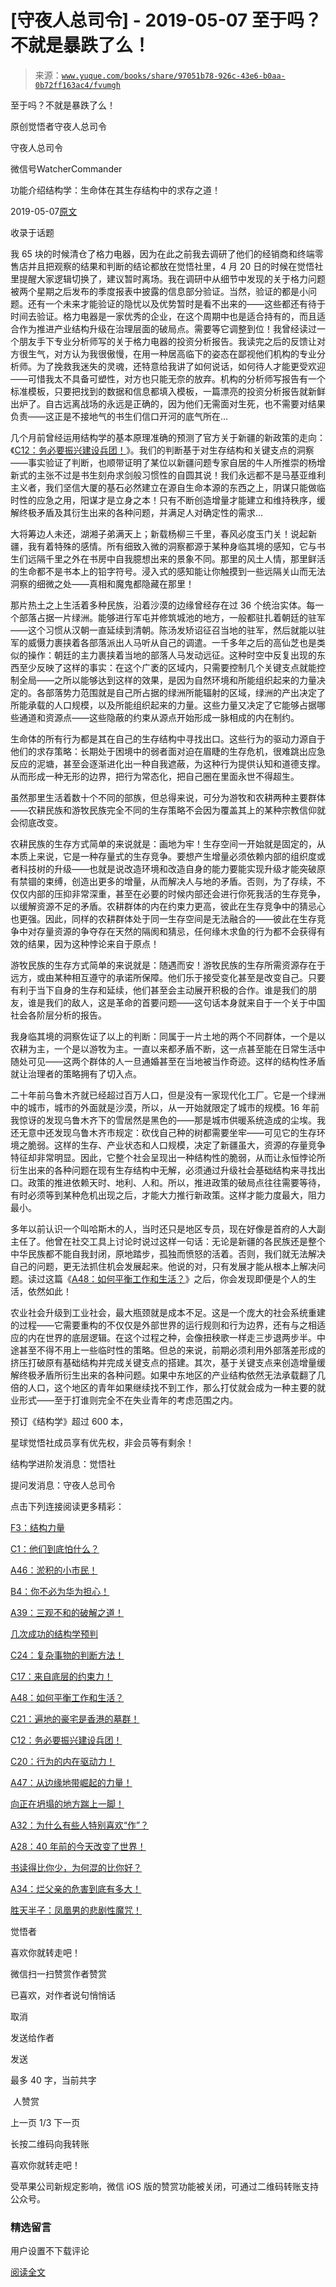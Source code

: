 # [守夜人总司令] - 2019-05-07 至于吗？不就是暴跌了么！

> 来源：[`www.yuque.com/books/share/97051b78-926c-43e6-b0aa-0b72ff163ac4/fvumgh`](https://www.yuque.com/books/share/97051b78-926c-43e6-b0aa-0b72ff163ac4/fvumgh)



至于吗？不就是暴跌了么！ 

原创觉悟者守夜人总司令 

守夜人总司令 

微信号WatcherCommander 

功能介绍结构学：生命体在其生存结构中的求存之道！ 

2019-05-07[原文](https://mp.weixin.qq.com/s?__biz=MzAxNDk1NjI2Mw==&mid=2247484485&idx=1&sn=f1d05e391097d5825dda573daac7c915&chksm=9b8a27cdacfdaedb5e407f49895fc3e77953af53b2e0424056fab5c66e7c51d7ab48d352f695&scene=27#wechat_redirect&cpage=375) 

收录于话题 

我 65 块的时候清仓了格力电器，因为在此之前我去调研了他们的经销商和终端零售店并且把观察的结果和判断的结论都放在觉悟社里，4 月 20 日的时候在觉悟社里提醒大家逻辑切换了，建议暂时离场。我在调研中从细节中发现的关于格力问题被两个星期之后发布的季度报表中披露的信息部分验证。当然，验证的都是小问题。还有一个未来才能验证的隐忧以及优势暂时是看不出来的——这些都还有待于时间去验证。格力电器是一家优秀的企业，在这个周期中也是适合持有的，而且适合作为推进产业结构升级在治理层面的破局点。需要等它调整到位！我曾经读过一个朋友手下专业分析师写的关于格力电器的投资分析报告。我读完之后的反馈让对方很生气，对方认为我很傲慢，在用一种居高临下的姿态在鄙视他们机构的专业分析师。为了挽救我迷失的灵魂，还特意给我讲了如何说话，如何待人才能更受欢迎——可惜我太不具备可塑性，对方也只能无奈的放弃。机构的分析师写报告有一个标准模板，只要把找到的数据和信息都填入模板，一篇漂亮的投资分析报告就新鲜出炉了。自古远离战场的永远是正确的，因为他们无需面对生死，也不需要对结果负责——这正是不接地气的书生们信口开河的底气所在… 

几个月前曾经运用结构学的基本原理准确的预测了官方关于新疆的新政策的走向：《[C12：务必要振兴建设兵团！](http://mp.weixin.qq.com/s?__biz=MzAxNDk1NjI2Mw==&mid=2247484193&idx=1&sn=88c86597191d0c97a411f9ea6f7b7c5d&chksm=9b8a20a9acfda9bfae819e8e42531fe6d523dd244ef0fc0c0787ab812540108c181f7ec2ffa9&scene=21#wechat_redirect)》。我们的判断基于对生存结构和关键支点的洞察——事实验证了判断，也顺带证明了某位以新疆问题专家自居的牛人所推崇的杨增新式的主张不过是书生刻舟求剑般习惯性的自圆其说！我们永远都不是马基亚维利主义者，我们坚信大厦的基石必然建立在源自生命本源的东西之上，阴谋只能做临时性的应急之用，阳谋才是立身之本！只有不断创造增量才能建立和维持秩序，缓解终极矛盾及其衍生出来的各种问题，并满足人对确定性的需求… 

大将筹边人未还，湖湘子弟满天上；新载杨柳三千里，春风必度玉门关！说起新疆，我有着特殊的感情。所有细致入微的洞察都源于某种身临其境的感知，它与书生们远隔千里之外在书房中自我臆想出来的景象不同。那里的风土人情，那里鲜活的生命都不是书本上的铅字符号。浸入式的感知能让你触摸到一些远隔关山而无法洞察的细微之处——真相和魔鬼都隐藏在那里！ 

那片热土之上生活着多种民族，沿着沙漠的边缘曾经存在过 36 个统治实体。每一个部落占据一片绿洲。能够进行军屯并修筑城池的地方，一般都驻扎着朝廷的驻军——这个习惯从汉朝一直延续到清朝。陈汤发矫诏征召当地的驻军，然后就能以驻军的威慑力裹挟着各部落派出人马听从自己的调遣。一千多年之后的高仙芝也是类似的操作：朝廷的主力裹挟着当地的部落人马发动远征。这种时空中反复出现的东西至少反映了这样的事实：在这个广袤的区域内，只需要控制几个关键支点就能控制全局——之所以能够达到这样的效果，是因为自然环境和所能组织起来的力量决定的。各部落势力范围就是自己所占据的绿洲所能辐射的区域，绿洲的产出决定了所能承载的人口规模，以及所能组织起来的力量。这些力量又决定了它能够占据哪些通道和资源点——这些隐蔽的约束从源点开始形成一脉相成的内在制约。 

生命体的所有行为都是其在自己的生存结构中寻找出口。这些行为的驱动力源自于他们的求存策略：长期处于困境中的弱者面对迫在眉睫的生存危机，很难跳出应急反应的泥塘，甚至会逐渐进化出一种自我遮蔽，为这种行为提供认知和道德支撑。从而形成一种无形的边界，把行为常态化，把自己圈在里面永世不得超生。 

虽然那里生活着数十个不同的部族，但总得来说，可分为游牧和农耕两种主要群体——农耕民族和游牧民族完全不同的生存策略不会因为覆盖其上的某种宗教信仰就会彻底改变。 

农耕民族的生存方式简单的来说就是：画地为牢！生存空间一开始就是固定的，从本质上来说，它是一种存量式的生存竞争。要想产生增量必须依赖内部的组织度或者科技树的升级——也就是说改造环境和改造自身的能力要能实现升级才能突破原有禁锢的束缚，创造出更多的增量，从而解决人与地的矛盾。否则，为了存续，不仅仅内部的压抑非常深重，甚至在必要的时候内部还会进行你死我活的生存竞争，以缓解资源不足的矛盾。农耕群体的内在约束力更高，彼此在生存竞争中的猜忌心也更强。因此，同样的农耕群体处于同一生存空间是无法融合的——彼此在生存竞争中对存量资源的争夺存在天然的隔阂和猜忌，任何缘木求鱼的行为都不会获得有效的结果，因为这种悖论来自于原点！ 

游牧民族的生存方式简单的来说就是：随遇而安！游牧民族的生存所需资源存在于远方，或由某种相互遵守的承诺所保障。他们乐于接受变化甚至是改变自己。只要有利于当下自身的生存和延续，他们甚至会主动展开积极的合作。谁是我们的朋友，谁是我们的敌人，这是革命的首要问题——这句话本身就来自于一个关于中国社会各阶层分析的报告。 

我身临其境的洞察佐证了以上的判断：同属于一片土地的两个不同群体，一个是以农耕为主，一个是以游牧为主。一直以来都矛盾不断，这一点甚至能在日常生活中随处可见——这两个群体的人一旦通婚甚至在当地被当作奇迹。这样的结构性矛盾就让治理者的策略拥有了切入点。 

二十年前乌鲁木齐就已经超过百万人口，但是没有一家现代化工厂。它是一个绿洲中的城市，城市的外面就是沙漠，所以，从一开始就限定了城市的规模。16 年前我惊讶的发现乌鲁木齐下的雪居然是黑色的——那是城市供暖系统造成的尘埃。我还无意中还发现乌鲁木齐市规定：砍伐自己种的树都需要坐牢——可见它的生存环境之脆弱。这样的生存、产业状态和人口规模，决定了新疆虽大，资源的存量竞争特征却非常明显。因此，它整个社会呈现出一种结构性的脆弱，从而让永恒悖论所衍生出来的各种问题在现有生存结构中无解，必须通过升级社会基础结构来寻找出口。政策的推进依赖天时、地利、人和。所以，推进政策的破局点往往需要等待，有时必须等到某种危机出现之后，才能大力推行新政策。这样才能力度最大，阻力最小。 

多年以前认识一个叫哈斯木的人，当时还只是地区专员，现在好像是首府的人大副主任了。他曾在社交工具上讨论时说过这样一句话：无论是新疆的各民族还是整个中华民族都不能自我封闭，原地踏步，孤独而愤怒的活着。否则，我们就无法解决自己的问题，更无法抓住机会发展起来。他说的对，只有发展才能从根本上解决问题。读过这篇《[A48：如何平衡工作和生活？](http://mp.weixin.qq.com/s?__biz=MzAxNDk1NjI2Mw==&mid=2247484481&idx=1&sn=ad43fc5feea038e47fa50dae514a9390&chksm=9b8a27c9acfdaedf3b7751343bd2b16a86fbeddb1896e4a24bfcbe589f4bfe8454ea656fa390&scene=21#wechat_redirect)》之后，你会发现即便是个人的生活，依然如此！ 

农业社会升级到工业社会，最大瓶颈就是成本不足。这是一个庞大的社会系统重建的过程——它需要重构的不仅仅是外部世界的运行规则和行为边界，还有与之相适应的内在世界的底层逻辑。在这个过程之种，会像扭秧歌一样走三步退两步半。中途甚至不得不用上一些临时性的策略。但总的来说，前期必须利用外部落差形成的挤压打破原有基础结构并完成关键支点的搭建。其次，基于关键支点来创造增量缓解终极矛盾所衍生出来的各种问题。如果中东地区的产业结构依然无法承载翻了几倍的人口，这个地区的青年如果继续找不到工作，那么打仗就会成为一种主要的就业形式——至于打谁则完全不在失业青年的考虑范围之内。 

预订《结构学》超过 600 本， 

星球觉悟社成员享有优先权，非会员等有剩余！ 

结构学进阶发消息：觉悟社 

提问发消息：守夜人总司令  



点击下列连接阅读更多精彩： 

[F3：结构力量](http://mp.weixin.qq.com/s?__biz=MzAxNDk1NjI2Mw==&mid=2247484256&idx=1&sn=f10d9c530bfd6ea08b25d4bec657c13a&chksm=9b8a20e8acfda9fee057f2df26790f905c898132cac91d833d14e636edb00c20514d63189a88&scene=21#wechat_redirect) 

[C1：他们到底怕什么？](http://mp.weixin.qq.com/s?__biz=MzAxNDk1NjI2Mw==&mid=2247483898&idx=1&sn=1b0a50386e9e89d2750dec717236f0aa&chksm=9b8a2272acfdab64235b35ee5e91b8cac6172144207251636e1345fc570aa1601f59eff7f442&scene=21#wechat_redirect) 

[A46：淤积的小市民！](http://mp.weixin.qq.com/s?__biz=MzAxNDk1NjI2Mw==&mid=2247484472&idx=1&sn=f5df702c026dbb04688151086cdf7493&chksm=9b8a27b0acfdaea6ed5b712d94b3725bf8e322b39101916f48f935c102c433e9c7239b596c9f&scene=21#wechat_redirect) 

[B4：你不必为华为担心！](http://mp.weixin.qq.com/s?__biz=MzIzMDYwOTM0Mg==&mid=2247483951&idx=1&sn=7850925e07db502ec2116efe0211318f&chksm=e8b19afedfc613e816bdef573343dbe2127c92d828c071510a8a8b9cb98384cdc7a6dbf8fbdd&scene=21#wechat_redirect) 

[A39：三观不和的破解之道！](http://mp.weixin.qq.com/s?__biz=MzAxNDk1NjI2Mw==&mid=2247484395&idx=1&sn=3464fb8d0b12df7cf8fc91716a34f5ba&chksm=9b8a2063acfda9759f6b71d77a8302f892cb4db2ab1a47c82975663328d4e6759aa20d5233f2&scene=21#wechat_redirect) 

[几次成功的结构学预判](http://mp.weixin.qq.com/s?__biz=MzAxNDk1NjI2Mw==&mid=2247484266&idx=1&sn=02ab915e029cbe24d91712f741b3f37c&chksm=9b8a20e2acfda9f4498a5c76204c101ab26e7311f2fb7d3043de108d4ff6e18d72a1c889a569&scene=21#wechat_redirect) 

[C24：复杂事物的判断方法！](http://mp.weixin.qq.com/s?__biz=MzAxNDk1NjI2Mw==&mid=2247484467&idx=1&sn=f906e3cacad356dbb7e4d64a16b83b6c&chksm=9b8a27bbacfdaead7fd9f6bfca92cf67d3485e6233a896a6f1bf70c547c7cf677795d17aebde&scene=21#wechat_redirect) 

[C17：来自底层的约束力！](http://mp.weixin.qq.com/s?__biz=MzAxNDk1NjI2Mw==&mid=2247484360&idx=1&sn=a833473eb3a45e0c0aecf4acfcfd87f3&chksm=9b8a2040acfda9566605a3e4ec4640b1fc591a3b848f869a7ce6ebaf7cd06bc75cd184004041&scene=21#wechat_redirect) 

[A48：如何平衡工作和生活？](http://mp.weixin.qq.com/s?__biz=MzAxNDk1NjI2Mw==&mid=2247484481&idx=1&sn=ad43fc5feea038e47fa50dae514a9390&chksm=9b8a27c9acfdaedf3b7751343bd2b16a86fbeddb1896e4a24bfcbe589f4bfe8454ea656fa390&scene=21#wechat_redirect) 

[C21：遍地的豪宅是香港的墓群！](http://mp.weixin.qq.com/s?__biz=MzAxNDk1NjI2Mw==&mid=2247484408&idx=1&sn=f6d2373a67b2e0cf10f5240bd0d64b69&chksm=9b8a2070acfda966dd729b703680a29ae2cfd1ccb1838f38031e8aa003ee6c4fcf72a7990b0a&scene=21#wechat_redirect) 

[C12：务必要振兴建设兵团！](http://mp.weixin.qq.com/s?__biz=MzAxNDk1NjI2Mw==&mid=2247484193&idx=1&sn=88c86597191d0c97a411f9ea6f7b7c5d&chksm=9b8a20a9acfda9bfae819e8e42531fe6d523dd244ef0fc0c0787ab812540108c181f7ec2ffa9&scene=21#wechat_redirect) 

[C20：行为的内在驱动力！](https://mp.weixin.qq.com/s?__biz=MzIzMDYwOTM0Mg==&mid=2247484003&idx=1&sn=a62ddbccc64f9f19890c0dff9605b6f7&scene=21#wechat_redirect) 

[A47：从边缘地带崛起的力量！](http://mp.weixin.qq.com/s?__biz=MzAxNDk1NjI2Mw==&mid=2247484476&idx=1&sn=42cd8e7b62b1c430768fe9583a9715b4&chksm=9b8a27b4acfdaea2f7ac778f91e72c9b69a725224a18c6d576f3de7caf0ff91a040bf5622645&scene=21#wechat_redirect) 

[向正在坍塌的地方踹上一脚！](http://mp.weixin.qq.com/s?__biz=MzAxNDk1NjI2Mw==&mid=2247483789&idx=1&sn=5e44b7b524c3dc4bb7705f49ed0a44a3&chksm=9b8a2205acfdab139e4b1d44ef6702b09c9fbf79505340205d13fbdaa33207a997f54bee0e97&scene=21#wechat_redirect) 

[A32：为什么有些人特别喜欢“作”？](http://mp.weixin.qq.com/s?__biz=MzAxNDk1NjI2Mw==&mid=2247484403&idx=1&sn=a291e8322913517a91725b82912a804f&chksm=9b8a207bacfda96d339c5a416fe350e324cfb86c0f0d90c25418967230097892bb8be32eb5ff&scene=21#wechat_redirect) 

[A28：40 年前的今天改变了世界！](http://mp.weixin.qq.com/s?__biz=MzAxNDk1NjI2Mw==&mid=2247484305&idx=1&sn=34b19d12210bf9f765c6eb615b787ac6&chksm=9b8a2019acfda90fff45ea8c17ccb37c75e04c7420ad9b303a0fb0069110cee644e6f592d95f&scene=21#wechat_redirect) 

[书读得比你少，为何混的比你好？](http://mp.weixin.qq.com/s?__biz=MzAxNDk1NjI2Mw==&mid=2247484296&idx=1&sn=b0e0f11f50023aa8a20e8eeb51d39e10&chksm=9b8a2000acfda916885455b30687e2f18099abba31c78b2fabb95ca1b89ddc40f2415317d368&scene=21#wechat_redirect) 

[A34：烂父亲的危害到底有多大！](http://mp.weixin.qq.com/s?__biz=MzAxNDk1NjI2Mw==&mid=2247484348&idx=1&sn=944a6aac1e8035011b56508ea74fb48e&chksm=9b8a2034acfda922b803681a568bf7b75ce8342cf507080d2e636098b7ee9dfc1391836f7341&scene=21#wechat_redirect) 

[胜天半子：凤凰男的悲剧性魔咒！](http://mp.weixin.qq.com/s?__biz=MzAxNDk1NjI2Mw==&mid=2247484459&idx=1&sn=3af333a7d8f81253f730e57ba86f6f11&chksm=9b8a27a3acfdaeb524c155bcc629f472e273558add2d9c91ca3295d08144bd6d7d26ed757e6c&scene=21#wechat_redirect) 

觉悟者 

喜欢你就转走吧！ 

微信扫一扫赞赏作者赞赏 

已喜欢，对作者说句悄悄话 

取消 

发送给作者 

发送 

最多 40 字，当前共字 

 人赞赏 

上一页 1/3 下一页 

长按二维码向我转账 

喜欢你就转走吧！ 

受苹果公司新规定影响，微信 iOS 版的赞赏功能被关闭，可通过二维码转账支持公众号。 

### 精选留言 

用户设置不下载评论 

[阅读全文](https://t.zsxq.com/y7yrfuz)